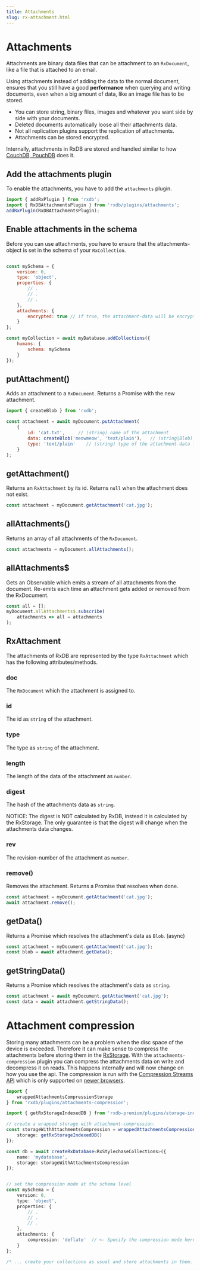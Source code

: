 ```yaml
---
title: Attachments
slug: rx-attachment.html
---
```


# Attachments

Attachments are binary data files that can be attachment to an `RxDocument`, like a file that is attached to an email.

Using attachments instead of adding the data to the normal document, ensures that you still have a good **performance** when querying and writing documents, even when a big amount of data, like an image file has to be stored.

- You can store string, binary files, images and whatever you want side by side with your documents.
- Deleted documents automatically loose all their attachments data.
- Not all replication plugins support the replication of attachments.
- Attachments can be stored encrypted.

Internally, attachments in RxDB are stored and handled similar to how [CouchDB, PouchDB](https://pouchdb.com/guides/attachments.html#how-attachments-are-stored) does it.


## Add the attachments plugin

To enable the attachments, you have to add the `attachments` plugin.

```ts
import { addRxPlugin } from 'rxdb';
import { RxDBAttachmentsPlugin } from 'rxdb/plugins/attachments';
addRxPlugin(RxDBAttachmentsPlugin);
```


## Enable attachments in the schema

Before you can use attachments, you have to ensure that the attachments-object is set in the schema of your `RxCollection`.

```javascript

const mySchema = {
    version: 0,
    type: 'object',
    properties: {
        // .
        // .
        // .
    },
    attachments: {
        encrypted: true // if true, the attachment-data will be encrypted with the db-password
    }
};

const myCollection = await myDatabase.addCollections({
    humans: {
        schema: mySchema
    }
});
```

## putAttachment()

Adds an attachment to a `RxDocument`. Returns a Promise with the new attachment.

```javascript
import { createBlob } from 'rxdb';

const attachment = await myDocument.putAttachment(
    {
        id: 'cat.txt',     // (string) name of the attachment
        data: createBlob('meowmeow', 'text/plain'),   // (string|Blob) data of the attachment
        type: 'text/plain'    // (string) type of the attachment-data like 'image/jpeg'
    }
);
```

## getAttachment()

Returns an `RxAttachment` by its id. Returns `null` when the attachment does not exist.

```javascript
const attachment = myDocument.getAttachment('cat.jpg');
```

## allAttachments()

Returns an array of all attachments of the `RxDocument`.

```javascript
const attachments = myDocument.allAttachments();
```

## allAttachments$

Gets an Observable which emits a stream of all attachments from the document. Re-emits each time an attachment gets added or removed from the RxDocument.

```javascript
const all = [];
myDocument.allAttachments$.subscribe(
    attachments => all = attachments
);
```

## RxAttachment

The attachments of RxDB are represented by the type `RxAttachment` which has the following attributes/methods.

### doc

The `RxDocument` which the attachment is assigned to.

### id

The id as `string` of the attachment.

### type

The type as `string` of the attachment.

### length

The length of the data of the attachment as `number`.

### digest

The hash of the attachments data as `string`.

NOTICE: The digest is NOT calculated by RxDB, instead it is calculated by the RxStorage. The only guarantee is that the digest will change when the attachments data changes.

### rev

The revision-number of the attachment as `number`.

### remove()

Removes the attachment. Returns a Promise that resolves when done.

```javascript
const attachment = myDocument.getAttachment('cat.jpg');
await attachment.remove();
```

## getData()

Returns a Promise which resolves the attachment's data as `Blob`. (async)

```javascript
const attachment = myDocument.getAttachment('cat.jpg');
const blob = await attachment.getData();
```

## getStringData()

Returns a Promise which resolves the attachment's data as `string`.

```javascript
const attachment = await myDocument.getAttachment('cat.jpg');
const data = await attachment.getStringData();
```




# Attachment compression

Storing many attachments can be a problem when the disc space of the device is exceeded.
Therefore it can make sense to compress the attachments before storing them in the [RxStorage](./rx-storage.md).
With the `attachments-compression` plugin you can compress the attachments data on write and decompress it on reads.
This happens internally and will now change on how you use the api. The compression is run with the [Compression Streams API](https://developer.mozilla.org/en-US/docs/Web/API/Compression_Streams_API) which is only supported on [newer browsers](https://caniuse.com/?search=compressionstream).

```ts
import {
    wrappedAttachmentsCompressionStorage
} from 'rxdb/plugins/attachments-compression';

import { getRxStorageIndexedDB } from 'rxdb-premium/plugins/storage-indexeddb';

// create a wrapped storage with attachment-compression.
const storageWithAttachmentsCompression = wrappedAttachmentsCompressionStorage({
    storage: getRxStorageIndexedDB()
});

const db = await createRxDatabase<RxStylechaseCollections>({
    name: 'mydatabase',
    storage: storageWithAttachmentsCompression
});


// set the compression mode at the schema level
const mySchema = {
    version: 0,
    type: 'object',
    properties: {
        // .
        // .
        // .
    },
    attachments: {
        compression: 'deflate'  // <- Specify the compression mode here. OneOf ['deflate', 'gzip']
    }
};

/* ... create your collections as usual and store attachments in them. */

```
